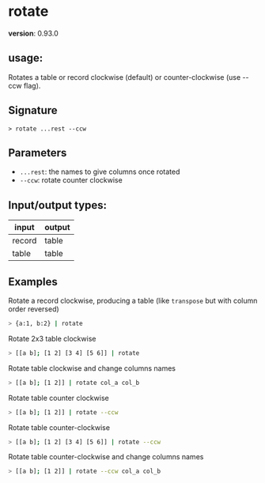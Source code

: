 # rotate

**version**: 0.93.0

## **usage**:

Rotates a table or record clockwise (default) or counter-clockwise (use --ccw flag).

## Signature

`> rotate ...rest --ccw`

## Parameters

- `...rest`: the names to give columns once rotated
- `--ccw`: rotate counter clockwise

## Input/output types:

| input  | output |
| ------ | ------ |
| record | table  |
| table  | table  |

## Examples

Rotate a record clockwise, producing a table (like `transpose` but with column order reversed)

```bash
> {a:1, b:2} | rotate
```

Rotate 2x3 table clockwise

```bash
> [[a b]; [1 2] [3 4] [5 6]] | rotate
```

Rotate table clockwise and change columns names

```bash
> [[a b]; [1 2]] | rotate col_a col_b
```

Rotate table counter clockwise

```bash
> [[a b]; [1 2]] | rotate --ccw
```

Rotate table counter-clockwise

```bash
> [[a b]; [1 2] [3 4] [5 6]] | rotate --ccw
```

Rotate table counter-clockwise and change columns names

```bash
> [[a b]; [1 2]] | rotate --ccw col_a col_b
```
